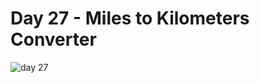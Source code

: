 # Day 27 - Miles to Kilometers Converter
![day 27](https://github.com/batamladen/100-Days-Of-Python/blob/main/Day27/gif)
